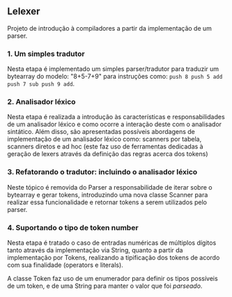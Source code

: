 ## Lelexer
Projeto de introdução à compiladores a partir da implementação de um parser.

### 1. Um simples tradutor
Nesta etapa é implementado um simples parser/tradutor para traduzir um bytearray do modelo: "8+5-7+9" para instruções como: `push 8 push 5 add push 7 sub push 9 add`.

### 2. Analisador léxico
Nesta etapa é realizada a introdução às características e responsabilidades de um analisador léxico e como ocorre a interação deste com o analisador sintático. Além disso, são apresentadas possíveis abordagens de implementação de um analisador léxico como: scanners por tabela, scanners diretos e ad hoc (este faz uso de ferramentas dedicadas à geração de lexers através da definição das regras acerca dos tokens)

### 3. Refatorando o tradutor: incluindo o analisador léxico 
Neste tópico é removida do Parser a responsabilidade de iterar sobre o bytearray e gerar tokens, introduzindo uma nova classe Scanner para realizar essa funcionalidade e retornar tokens a serem utilizados pelo parser.

### 4. Suportando o tipo de token number
Nesta etapa é tratado o caso de entradas numéricas de múltiplos dígitos tanto através da implementação via String, quanto a partir da implementação por Tokens, realizando a tipificação dos tokens de acordo com sua finalidade (operators e literals).

A classe Token faz uso de um enumerador para definir os tipos possíveis de um token, e de uma String para manter o valor que foi _parseado_.